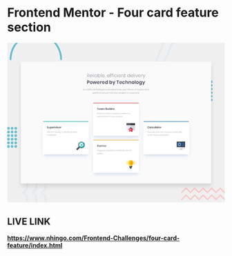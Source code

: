 # Frontend Mentor - Four card feature section

![Design preview for the Four card feature section coding challenge](./design/desktop-preview.jpg)

## LIVE LINK

**https://www.nhingo.com/Frontend-Challenges/four-card-feature/index.html**

